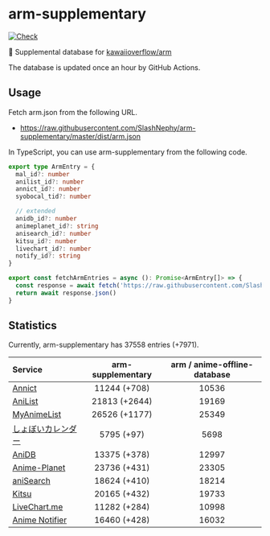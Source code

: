 # arm-supplementary

[![Check](https://github.com/SlashNephy/arm-supplementary/actions/workflows/check-node.yml/badge.svg)](https://github.com/SlashNephy/arm-supplementary/actions/workflows/check-node.yml)

💊 Supplemental database for [kawaiioverflow/arm](https://github.com/kawaiioverflow/arm)

The database is updated once an hour by GitHub Actions.

## Usage

Fetch arm.json from the following URL.

- https://raw.githubusercontent.com/SlashNephy/arm-supplementary/master/dist/arm.json

In TypeScript, you can use arm-supplementary from the following code.

```TypeScript
export type ArmEntry = {
  mal_id?: number
  anilist_id?: number
  annict_id?: number
  syobocal_tid?: number

  // extended
  anidb_id?: number
  animeplanet_id?: string
  anisearch_id?: number
  kitsu_id?: number
  livechart_id?: number
  notify_id?: string
}

export const fetchArmEntries = async (): Promise<ArmEntry[]> => {
  const response = await fetch('https://raw.githubusercontent.com/SlashNephy/arm-supplementary/master/dist/arm.json')
  return await response.json()
}
```

## Statistics

Currently, arm-supplementary has 37558 entries (+7971).

| Service                                     | arm-supplementary | arm / anime-offline-database |
| :------------------------------------------ | :---------------: | :--------------------------: |
| [Annict](https://annict.com)                |   11244 (+708)    |            10536             |
| [AniList](https://anilist.co)               |   21813 (+2644)   |            19169             |
| [MyAnimeList](https://myanimelist.net)      |   26526 (+1177)   |            25349             |
| [しょぼいカレンダー](https://cal.syoboi.jp) |    5795 (+97)     |             5698             |
| [AniDB](https://anidb.net)                  |   13375 (+378)    |            12997             |
| [Anime-Planet](https://anime-planet.com)    |   23736 (+431)    |            23305             |
| [aniSearch](https://anisearch.com)          |   18624 (+410)    |            18214             |
| [Kitsu](https://kitsu.io)                   |   20165 (+432)    |            19733             |
| [LiveChart.me](https://livechart.me)        |   11282 (+284)    |            10998             |
| [Anime Notifier](https://notify.moe)        |   16460 (+428)    |            16032             |
